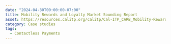 ```yaml
---
date: "2024-04-30T00:00:00-07:00"
title: Mobility Rewards and Loyalty Market Sounding Report
asset: https://resources.calitp.org/calitp/Cal-ITP_CARB_Mobility-Rewards-Market-Sounding-Report.pdf
category: Case studies
tags:
  - Contactless Payments
---
```

